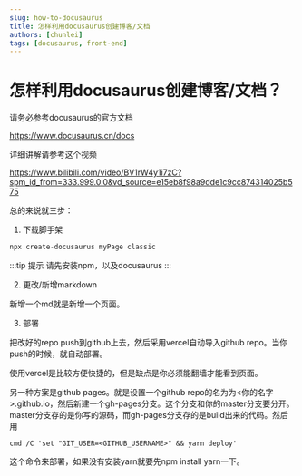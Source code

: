 ```yaml
---
slug: how-to-docusaurus
title: 怎样利用docusaurus创建博客/文档
authors: [chunlei]
tags: [docusaurus, front-end]
---
```


# 怎样利用docusaurus创建博客/文档？

请务必参考docusaurus的官方文档

https://www.docusaurus.cn/docs

详细讲解请参考这个视频

https://www.bilibili.com/video/BV1rW4y1i7zC?spm_id_from=333.999.0.0&vd_source=e15eb8f98a9dde1c9cc874314025b575


总的来说就三步：
1. 下载脚手架
```javascript
npx create-docusaurus myPage classic
```
:::tip 提示
请先安装npm，以及docusaurus
:::

2. 更改/新增markdown

新增一个md就是新增一个页面。

3. 部署

把改好的repo push到github上去，然后采用vercel自动导入github repo。当你push的时候，就自动部署。



使用vercel是比较方便快捷的，但是缺点是你必须能翻墙才能看到页面。



另一种方案是github pages。就是设置一个github repo的名为为<你的名字>.github.io，然后新建一个gh-pages分支。这个分支和你的master分支要分开。master分支存的是你写的源码，而gh-pages分支存的是build出来的代码。然后用

```
cmd /C 'set "GIT_USER=<GITHUB_USERNAME>" && yarn deploy'
```

这个命令来部署，如果没有安装yarn就要先npm install yarn一下。



